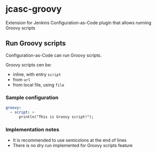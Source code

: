 # jcasc-groovy
Extension for Jenkins Configuration-as-Code plugin that allows running Groovy scripts

## Run Groovy scripts

Configuration-as-Code can run Groovy scripts.

Groovy scripts cen be:
 * inline, with entry `script`
 * from `url`
 * from local file, using `file`

### Sample configuration

```yaml
groovy:
  - script: >
      println("This is Groovy script!");
```



### Implementation notes

 * It is recommended to use semicolons at the end of lines
 * There is no dry run implemented for Groovy scripts feature
